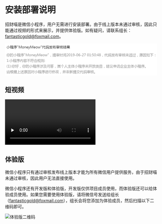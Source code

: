 # 安装部署说明

招财喵是微信小程序，用户无需进行安装部署。由于线上版本未通过审核，因此只能通过视频的形式来展示，并提供体验版。如有疑问，请联系组长：fantasticgold@foxmail.com。

![审核未通过](https://github.com/swsad/MoneyMeow_Final/raw/master/imgs/1-安装部署说明/审核未通过.png)



## 短视频

<video id="video" controls="" preload="none">
  <source id="mp4" src="./res/MoneyMeow.mp4" type="video/mp4">
</video>



## 体验版

微信小程序只有通过审核发布线上版本才能为所有微信用户提供服务，由于招财喵未通过审核，因此用户无法直接使用。

微信小程序还有开发版和体验版，开发版仅供项目成员使用，而体验版还可以给体验成员使用。如果您需要使用体验版，请将微信号发送给组长（fantasticgold@foxmail.com），组长会将您添加为体验成员，然后扫描以下二维码即可。

![体验版二维码](https://github.com/swsad/MoneyMeow_Final/raw/master/imgs/1-安装部署说明/体验版.png)